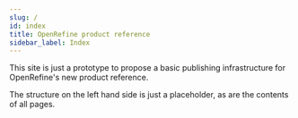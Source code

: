 ```yaml
---
slug: /
id: index
title: OpenRefine product reference
sidebar_label: Index
---
```


This site is just a prototype to propose a basic publishing infrastructure for OpenRefine's new product reference.

The structure on the left hand side is just a placeholder, as are the contents of all pages.
